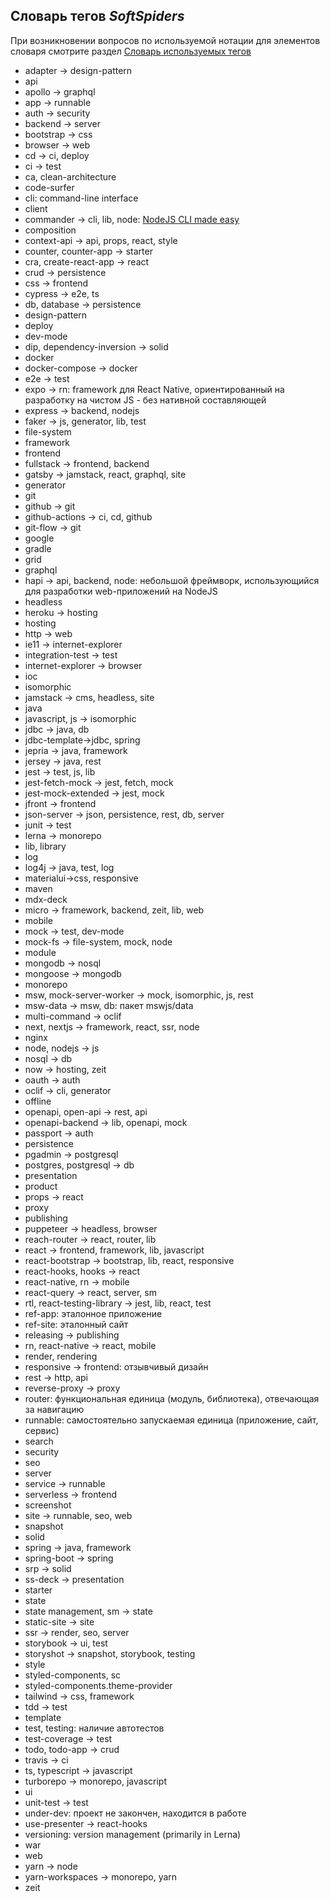 ## Словарь тегов *SoftSpiders*

При возникновении вопросов по используемой нотации для элементов словаря смотрите раздел
[Словарь используемых тегов](README.md#словарь-используемых-тегов)

- adapter -> design-pattern
- api
- apollo -> graphql
- app -> runnable
- auth -> security
- backend -> server
- bootstrap -> css
- browser -> web
- cd -> ci, deploy
- ci -> test
- ca, clean-architecture
- code-surfer 
- cli: command-line interface
- client
- commander -> cli, lib, node: [NodeJS CLI made easy](https://github.com/tj/commander.js)
- composition
- context-api -> api, props, react, style
- counter, counter-app -> starter
- cra, create-react-app -> react
- crud -> persistence
- css -> frontend
- cypress -> e2e, ts
- db, database -> persistence
- design-pattern
- deploy
- dev-mode
- dip, dependency-inversion -> solid
- docker
- docker-compose -> docker
- e2e -> test
- expo -> rn: framework для React Native, ориентированный на разработку на чистом JS - без нативной составляющей
- express -> backend, nodejs
- faker -> js, generator, lib, test
- file-system
- framework
- frontend
- fullstack -> frontend, backend
- gatsby -> jamstack, react, graphql, site
- generator
- git
- github -> git
- github-actions -> ci, cd, github
- git-flow -> git
- google
- gradle
- grid
- graphql
- hapi -> api, backend, node: небольшой фреймворк, использующийся для разработки web-приложений на NodeJS 
- headless
- heroku -> hosting
- hosting
- http -> web
- ie11 -> internet-explorer
- integration-test -> test
- internet-explorer -> browser
- ioc
- isomorphic
- jamstack -> cms, headless, site
- java
- javascript, js -> isomorphic
- jdbc -> java, db
- jdbc-template->jdbc, spring
- jepria -> java, framework
- jersey -> java, rest
- jest -> test, js, lib
- jest-fetch-mock -> jest, fetch, mock
- jest-mock-extended -> jest, mock
- jfront -> frontend
- json-server -> json, persistence, rest, db, server
- junit -> test
- lerna -> monorepo
- lib, library
- log
- log4j -> java, test, log
- materialui->css, responsive
- maven
- mdx-deck
- micro -> framework, backend, zeit, lib, web
- mobile
- mock -> test, dev-mode
- mock-fs -> file-system, mock, node
- module
- mongodb -> nosql
- mongoose -> mongodb
- monorepo
- msw, mock-server-worker -> mock, isomorphic, js, rest
- msw-data -> msw, db: пакет mswjs/data
- multi-command -> oclif
- next, nextjs -> framework, react, ssr, node 
- nginx
- node, nodejs -> js
- nosql -> db
- now -> hosting, zeit
- oauth -> auth
- oclif -> cli, generator
- offline
- openapi, open-api -> rest, api
- openapi-backend -> lib, openapi, mock
- passport -> auth
- persistence
- pgadmin -> postgresql
- postgres, postgresql -> db
- presentation
- product
- props -> react
- proxy
- publishing
- puppeteer -> headless, browser
- reach-router -> react, router, lib
- react -> frontend, framework, lib, javascript
- react-bootstrap -> bootstrap, lib, react, responsive
- react-hooks, hooks -> react
- react-native, rn -> mobile
- react-query -> react, server, sm
- rtl, react-testing-library -> jest, lib, react, test
- ref-app: эталонное приложение
- ref-site: эталонный сайт
- releasing -> publishing
- rn, react-native -> react, mobile
- render, rendering
- responsive -> frontend: отзывчивый дизайн
- rest -> http, api
- reverse-proxy -> proxy
- router: функциональная единица (модуль, библиотека), отвечающая за навигацию
- runnable: самостоятельно запускаемая единица (приложение, сайт, сервис)
- search
- security
- seo
- server
- service -> runnable
- serverless -> frontend
- screenshot
- site -> runnable, seo, web
- snapshot
- solid
- spring -> java, framework
- spring-boot -> spring
- srp -> solid
- ss-deck -> presentation
- starter
- state
- state management, sm -> state
- static-site -> site
- ssr -> render, seo, server
- storybook -> ui, test
- storyshot -> snapshot, storybook, testing
- style
- styled-components, sc
- styled-components.theme-provider
- tailwind -> css, framework
- tdd -> test
- template
- test, testing: наличие автотестов
- test-coverage -> test
- todo, todo-app -> crud
- travis -> ci
- ts, typescript -> javascript
- turborepo -> monorepo, javascript
- ui
- unit-test -> test
- under-dev: проект не закончен, находится в работе
- use-presenter -> react-hooks
- versioning: version management (primarily in Lerna)
- war
- web
- yarn -> node
- yarn-workspaces -> monorepo, yarn
- zeit
